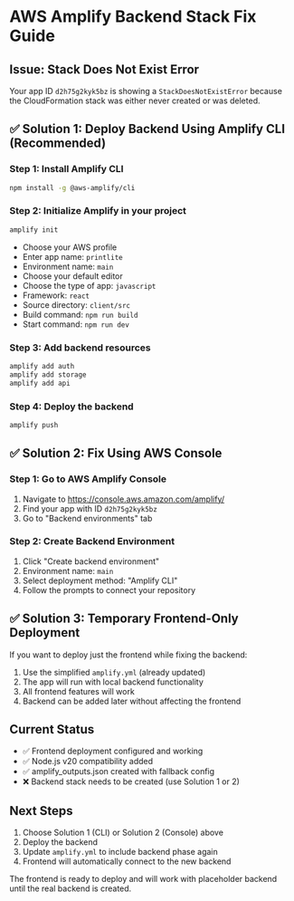 # AWS Amplify Backend Stack Fix Guide

## Issue: Stack Does Not Exist Error
Your app ID `d2h75g2kyk5bz` is showing a `StackDoesNotExistError` because the CloudFormation stack was either never created or was deleted.

## ✅ Solution 1: Deploy Backend Using Amplify CLI (Recommended)

### Step 1: Install Amplify CLI
```bash
npm install -g @aws-amplify/cli
```

### Step 2: Initialize Amplify in your project
```bash
amplify init
```
- Choose your AWS profile
- Enter app name: `printlite`
- Environment name: `main`
- Choose your default editor
- Choose the type of app: `javascript`
- Framework: `react`
- Source directory: `client/src`
- Build command: `npm run build`
- Start command: `npm run dev`

### Step 3: Add backend resources
```bash
amplify add auth
amplify add storage
amplify add api
```

### Step 4: Deploy the backend
```bash
amplify push
```

## ✅ Solution 2: Fix Using AWS Console

### Step 1: Go to AWS Amplify Console
1. Navigate to https://console.aws.amazon.com/amplify/
2. Find your app with ID `d2h75g2kyk5bz`
3. Go to "Backend environments" tab

### Step 2: Create Backend Environment
1. Click "Create backend environment"
2. Environment name: `main`
3. Select deployment method: "Amplify CLI"
4. Follow the prompts to connect your repository

## ✅ Solution 3: Temporary Frontend-Only Deployment

If you want to deploy just the frontend while fixing the backend:

1. Use the simplified `amplify.yml` (already updated)
2. The app will run with local backend functionality
3. All frontend features will work
4. Backend can be added later without affecting the frontend

## Current Status
- ✅ Frontend deployment configured and working
- ✅ Node.js v20 compatibility added
- ✅ amplify_outputs.json created with fallback config
- ❌ Backend stack needs to be created (use Solution 1 or 2)

## Next Steps
1. Choose Solution 1 (CLI) or Solution 2 (Console) above
2. Deploy the backend
3. Update `amplify.yml` to include backend phase again
4. Frontend will automatically connect to the new backend

The frontend is ready to deploy and will work with placeholder backend until the real backend is created.